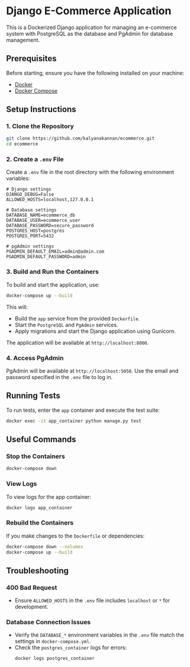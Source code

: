 # Django E-Commerce Application

This is a Dockerized Django application for managing an e-commerce system with PostgreSQL as the database and PgAdmin for database management.

## Prerequisites

Before starting, ensure you have the following installed on your machine:
- [Docker](https://docs.docker.com/get-docker/)
- [Docker Compose](https://docs.docker.com/compose/install/)

## Setup Instructions

### 1. Clone the Repository
```bash
git clone https://github.com/kalyanakannan/ecommerce.git
cd ecommerce
```

### 2. Create a `.env` File
Create a `.env` file in the root directory with the following environment variables:
```env
# Django settings
DJANGO_DEBUG=False
ALLOWED_HOSTS=localhost,127.0.0.1

# Database settings
DATABASE_NAME=ecommerce_db
DATABASE_USER=ecommerce_user
DATABASE_PASSWORD=secure_password
POSTGRES_HOST=postgres
POSTGRES_PORT=5432

# pgAdmin settings
PGADMIN_DEFAULT_EMAIL=admin@admin.com
PGADMIN_DEFAULT_PASSWORD=admin
```

### 3. Build and Run the Containers
To build and start the application, use:
```bash
docker-compose up --build
```

This will:
- Build the `app` service from the provided `Dockerfile`.
- Start the `PostgreSQL` and `PgAdmin` services.
- Apply migrations and start the Django application using Gunicorn.

The application will be available at `http://localhost:8000`.

### 4. Access PgAdmin
PgAdmin will be available at `http://localhost:5050`. Use the email and password specified in the `.env` file to log in.

## Running Tests

To run tests, enter the `app` container and execute the test suite:
```bash
docker exec -it app_container python manage.py test
```

## Useful Commands

### Stop the Containers
```bash
docker-compose down
```

### View Logs
To view logs for the app container:
```bash
docker logs app_container
```

### Rebuild the Containers
If you make changes to the `Dockerfile` or dependencies:
```bash
docker-compose down --volumes
docker-compose up --build
```

## Troubleshooting

### 400 Bad Request
- Ensure `ALLOWED_HOSTS` in the `.env` file includes `localhost` or `*` for development.

### Database Connection Issues
- Verify the `DATABASE_*` environment variables in the `.env` file match the settings in `docker-compose.yml`.
- Check the `postgres_container` logs for errors:
  ```bash
  docker logs postgres_container
  ```
  
